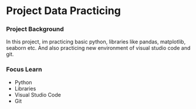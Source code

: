 # Project Data Practicing

### Project Background
In this project, im practicing basic python, libraries like pandas, matplotlib, seaborn etc. And also practicing new environment of visual studio code and git.

### Focus Learn
- Python
- Libraries
- Visual Studio Code
- Git